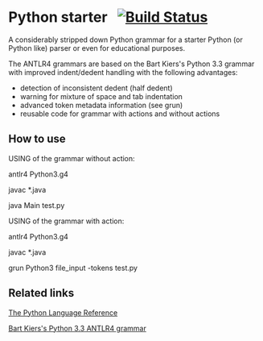 # Python starter &nbsp; [![Build Status](https://travis-ci.org/bkiers/python3-parser.png)](https://travis-ci.org/bkiers/python3-parser)

A considerably stripped down Python grammar for a starter Python (or Python like) parser or even for educational purposes. 

The ANTLR4 grammars are based on the Bart Kiers's Python 3.3 grammar with improved indent/dedent handling with the following advantages:
 - detection of inconsistent dedent (half dedent)
 - warning for mixture of space and tab indentation
 - advanced token metadata information (see grun)
 - reusable code for grammar with actions and without actions
 

## How to use
USING of the grammar without action:

antlr4 Python3.g4

javac *.java

java Main test.py



USING of the grammar with action:

antlr4 Python3.g4

javac *.java

grun Python3 file_input -tokens test.py





## Related links

[The Python Language Reference](https://docs.python.org/3.3/reference/grammar.html)

[Bart Kiers's Python 3.3 ANTLR4 grammar](https://github.com/bkiers/python3-parser)


